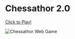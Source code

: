 # Chessathor 2.0

[Click to Play!](http://chessathor2.flesjoe.com/)

![Chessathor Web Game](chessathor-feb2020.gif)
